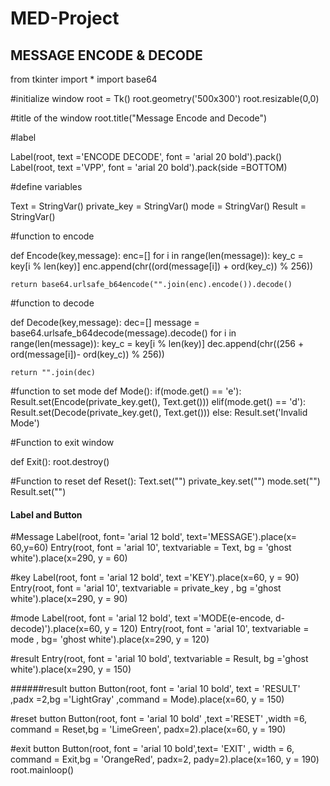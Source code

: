 # MED-Project

## MESSAGE ENCODE & DECODE


from tkinter import *
import base64

#initialize window
root = Tk()
root.geometry('500x300')
root.resizable(0,0)

#title of the window
root.title("Message Encode and Decode")

#label

Label(root, text ='ENCODE DECODE', font = 'arial 20 bold').pack()
Label(root, text ='VPP', font = 'arial 20 bold').pack(side =BOTTOM)

#define variables

Text = StringVar()
private_key = StringVar()
mode = StringVar()
Result = StringVar()

#function to encode

def Encode(key,message):
    enc=[]
    for i in range(len(message)):
        key_c = key[i % len(key)]
        enc.append(chr((ord(message[i]) + ord(key_c)) % 256))
        
    return base64.urlsafe_b64encode("".join(enc).encode()).decode()

#function to decode

def Decode(key,message):
    dec=[]
    message = base64.urlsafe_b64decode(message).decode()
    for i in range(len(message)):
        key_c = key[i % len(key)]
        dec.append(chr((256 + ord(message[i])- ord(key_c)) % 256))
        
    return "".join(dec)

#function to set mode
def Mode():
    if(mode.get() == 'e'):
        Result.set(Encode(private_key.get(), Text.get()))
    elif(mode.get() == 'd'):
        Result.set(Decode(private_key.get(), Text.get()))
    else:
        Result.set('Invalid Mode')

#Function to exit window
        
def Exit():
    root.destroy()

#Function to reset
def Reset():
    Text.set("")
    private_key.set("")
    mode.set("")
    Result.set("")

#### Label and Button ####

#Message
Label(root, font= 'arial 12 bold', text='MESSAGE').place(x= 60,y=60)
Entry(root, font = 'arial 10', textvariable = Text, bg = 'ghost white').place(x=290, y = 60)

#key
Label(root, font = 'arial 12 bold', text ='KEY').place(x=60, y = 90)
Entry(root, font = 'arial 10', textvariable = private_key , bg ='ghost white').place(x=290, y = 90)

#mode
Label(root, font = 'arial 12 bold', text ='MODE(e-encode, d-decode)').place(x=60, y = 120)
Entry(root, font = 'arial 10', textvariable = mode , bg= 'ghost white').place(x=290, y = 120)

#result
Entry(root, font = 'arial 10 bold', textvariable = Result, bg ='ghost white').place(x=290, y = 150)

######result button
Button(root, font = 'arial 10 bold', text = 'RESULT'  ,padx =2,bg ='LightGray' ,command = Mode).place(x=60, y = 150)

#reset button
Button(root, font = 'arial 10 bold' ,text ='RESET' ,width =6, command = Reset,bg = 'LimeGreen', padx=2).place(x=60, y = 190)

#exit button
Button(root, font = 'arial 10 bold',text= 'EXIT' , width = 6, command = Exit,bg = 'OrangeRed', padx=2, pady=2).place(x=160, y = 190)
root.mainloop()
